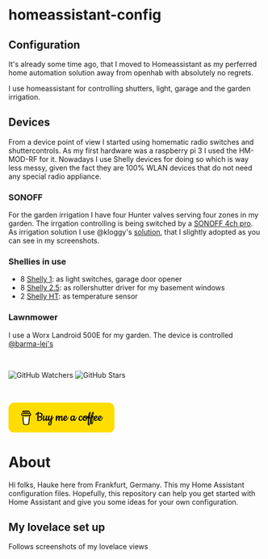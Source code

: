 # homeassistant-config

## Configuration 
It's already some time ago, that I moved to Homeassistant as my perferred home automation solution away from openhab with absolutely no regrets.

I use homeassistant for controlling shutters, light, garage and the garden irrigation.

## Devices
From a device point of view I started using homematic radio switches and shuttercontrols. As my first hardware was a raspberry pi 3 I used the HM-MOD-RF for it. 
Nowadays I use Shelly devices for doing so which is way less messy, given the fact they are 100% WLAN devices that do not need any special radio appliance.

### SONOFF
For the garden irrigation I have four Hunter valves serving four zones in my garden. The irrgation controlling is being switched by a [SONOFF 4ch pro](https://sonoff.tech/product/diy-smart-switch/4chr3-4chpror3/). As irrigation solution I use @kloggy's  [solution](https://github.com/kloggy/HA-Irrigation-Version2), that I slightly adopted as you can see in my screenshots.

### Shellies in use
- 8 [Shelly 1](https://shelly.cloud/products/shelly-1-smart-home-automation-relay/): as light switches, garage door opener
- 8 [Shelly 2.5](https://shelly.cloud/products/shelly-25-smart-home-automation-relay/): as rollershutter driver for my basement windows
- 2 [Shelly HT](https://shelly.cloud/products/shelly-humidity-temperature-smart-home-automation-sensor/): as temperature sensor


### Lawnmower
I use a Worx Landroid 500E for my garden. The device is controlled [@barma-lej's](https://github.com/Barma-lej/halandroid
)

<br />

![GitHub Watchers][watchers]
![GitHub Stars][stars]

<br />

[![Buy me a coffee][buymeacoffee-shield]][buymeacoffee]


# About
Hi folks, Hauke here from Frankfurt, Germany. This my Home Assistant configuration files. 
Hopefully, this repository can help you get started with Home Assistant and give you some ideas for your own configuration.


## My lovelace set up
Follows screenshots of my lovelace views





[watchers]: https://img.shields.io/github/watchers/haukemarkus/my_homeassistant?style=social
[stars]: https://img.shields.io/github/stars/haukemarkus/my_homeassistant?style=social
[buymeacoffee]: https://www.buymeacoffee.com/deichgraf
[buymeacoffee-shield]: /image/bmc.png
